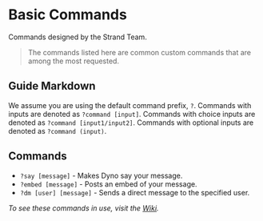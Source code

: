 # Basic Commands
Commands designed by the Strand Team.  

> The commands listed here are common custom commands that are among the most requested.

## Guide Markdown
We assume you are using the default command prefix, `?`. Commands with inputs are denoted as ``?command [input]``. Commands with choice inputs are denoted as ``?command [input1/input2]``. Commands with optional inputs are denoted as ``?command (input)``.

## Commands
* `?say [message]` - Makes Dyno say your message.  
* `?embed [message]` - Posts an embed of your message.  
* `?dm [user] [message]` - Sends a direct message to the specified user.

*To see these commands in use, visit the [Wiki](https://github.com/Strand-Custom-Commands/Strand-Custom-Commands/wiki).*
